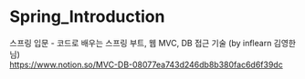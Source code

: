 # Spring_Introduction  
스프링 입문 - 코드로 배우는 스프링 부트, 웹 MVC, DB 접근 기술 (by inflearn 김영한님)  
https://www.notion.so/MVC-DB-08077ea743d246db8b380fac6d6f39dc
